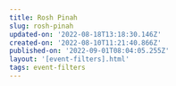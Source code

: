 ```yaml
---
title: Rosh Pinah
slug: rosh-pinah
updated-on: '2022-08-18T13:18:30.146Z'
created-on: '2022-08-10T11:21:40.866Z'
published-on: '2022-09-01T08:04:05.255Z'
layout: '[event-filters].html'
tags: event-filters
---
```



